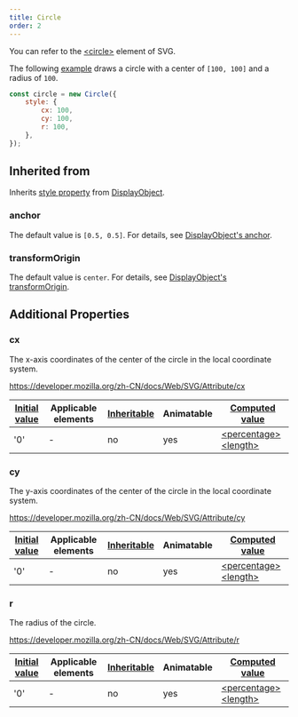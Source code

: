 ```yaml
---
title: Circle
order: 2
---
```


You can refer to the [\<circle\>](https://developer.mozilla.org/zh-CN/docs/Web/SVG/Element/circle) element of SVG.

The following [example](/en/examples/shape#circle) draws a circle with a center of `[100, 100]` and a radius of `100`.

```js
const circle = new Circle({
    style: {
        cx: 100,
        cy: 100,
        r: 100,
    },
});
```

## Inherited from

Inherits [style property](/en/api/basic/display-object#drawing-properties) from [DisplayObject](/en/api/basic/display-object).

### anchor

The default value is `[0.5, 0.5]`. For details, see [DisplayObject's anchor](/en/api/basic/display-object#anchor).

### transformOrigin

The default value is `center`. For details, see [DisplayObject's transformOrigin](/en/api/basic/display-object#transformOrigin).

## Additional Properties

### cx

The x-axis coordinates of the center of the circle in the local coordinate system.

https://developer.mozilla.org/zh-CN/docs/Web/SVG/Attribute/cx

| [Initial value](/en/api/css/css-properties-values-api#initial-value) | Applicable elements | [Inheritable](/en/api/css/inheritance) | Animatable | [Computed value](/en/api/css/css-properties-values-api#computed-value)                                                        |
| -------------------------------------------------------------------- | ------------------- | -------------------------------------- | ---------- | ----------------------------------------------------------------------------------------------------------------------------- |
| '0'                                                                  | -                   | no                                     | yes        | [\<percentage\>](/en/api/css/css-properties-values-api#percentage) [\<length\>](/en/api/css/css-properties-values-api#length) |

### cy

The y-axis coordinates of the center of the circle in the local coordinate system.

https://developer.mozilla.org/zh-CN/docs/Web/SVG/Attribute/cy

| [Initial value](/en/api/css/css-properties-values-api#initial-value) | Applicable elements | [Inheritable](/en/api/css/inheritance) | Animatable | [Computed value](/en/api/css/css-properties-values-api#computed-value)                                                        |
| -------------------------------------------------------------------- | ------------------- | -------------------------------------- | ---------- | ----------------------------------------------------------------------------------------------------------------------------- |
| '0'                                                                  | -                   | no                                     | yes        | [\<percentage\>](/en/api/css/css-properties-values-api#percentage) [\<length\>](/en/api/css/css-properties-values-api#length) |

### r

The radius of the circle.

https://developer.mozilla.org/zh-CN/docs/Web/SVG/Attribute/r

| [Initial value](/en/api/css/css-properties-values-api#initial-value) | Applicable elements | [Inheritable](/en/api/css/inheritance) | Animatable | [Computed value](/en/api/css/css-properties-values-api#computed-value)                                                        |
| -------------------------------------------------------------------- | ------------------- | -------------------------------------- | ---------- | ----------------------------------------------------------------------------------------------------------------------------- |
| '0'                                                                  | -                   | no                                     | yes        | [\<percentage\>](/en/api/css/css-properties-values-api#percentage) [\<length\>](/en/api/css/css-properties-values-api#length) |
